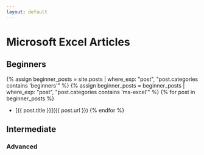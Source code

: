 ```yaml
---
layout: default
---
```


<h1>Microsoft Excel Articles</h1>

<h2>Beginners</h2>

{% assign beginner_posts = site.posts | where_exp: "post", "post.categories contains 'beginners'" %}
{% assign beginner_posts = beginner_posts | where_exp: "post", "post.categories contains 'ms-excel'" %}
{% for post in beginner_posts %}
- [{{ post.title }}]({{ post.url }})
{% endfor %}

<h2>Intermediate</h2>

<h3>Advanced</h3>